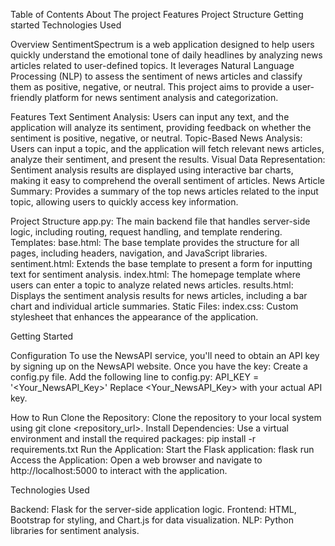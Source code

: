 Table of Contents
About The project
Features
Project Structure
Getting started
Technologies Used

Overview
SentimentSpectrum is a web application designed to help users quickly understand the emotional tone of daily headlines by analyzing news articles related to user-defined topics. It leverages Natural Language Processing (NLP) to assess the sentiment of news articles and classify them as positive, negative, or neutral. This project aims to provide a user-friendly platform for news sentiment analysis and categorization.

Features
Text Sentiment Analysis: Users can input any text, and the application will analyze its sentiment, providing feedback on whether the sentiment is positive, negative, or neutral.
Topic-Based News Analysis: Users can input a topic, and the application will fetch relevant news articles, analyze their sentiment, and present the results.
Visual Data Representation: Sentiment analysis results are displayed using interactive bar charts, making it easy to comprehend the overall sentiment of articles.
News Article Summary: Provides a summary of the top news articles related to the input topic, allowing users to quickly access key information.

Project Structure
app.py: The main backend file that handles server-side logic, including routing, request handling, and template rendering.
Templates:
base.html: The base template provides the structure for all pages, including headers, navigation, and JavaScript libraries.
sentiment.html: Extends the base template to present a form for inputting text for sentiment analysis.
index.html: The homepage template where users can enter a topic to analyze related news articles.
results.html: Displays the sentiment analysis results for news articles, including a bar chart and individual article summaries.
Static Files:
index.css: Custom stylesheet that enhances the appearance of the application.




Getting Started

Configuration
To use the NewsAPI service, you'll need to obtain an API key by signing up on the NewsAPI website. Once you have the key:
Create a config.py file.
Add the following line to config.py:
API_KEY = '<Your_NewsAPI_Key>'
Replace <Your_NewsAPI_Key> with your actual API key.

How to Run
Clone the Repository: Clone the repository to your local system using git clone <repository_url>.
Install Dependencies: Use a virtual environment and install the required packages:
pip install -r requirements.txt
Run the Application: Start the Flask application:
flask run
Access the Application: Open a web browser and navigate to http://localhost:5000 to interact with the application.

Technologies Used

Backend: Flask for the server-side application logic.
Frontend: HTML, Bootstrap for styling, and Chart.js for data visualization.
NLP: Python libraries for sentiment analysis.

